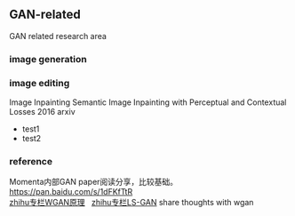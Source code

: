 ## GAN-related 
GAN related research area

### image generation
### image editing
Image Inpainting
Semantic Image Inpainting with Perceptual and Contextual Losses  2016 arxiv

- test1
- test2  

### reference  
Momenta内部GAN paper阅读分享，比较基础。https://pan.baidu.com/s/1dFKfTtR  
[zhihu专栏WGAN原理](https://zhuanlan.zhihu.com/p/25071913)  
[zhihu专栏LS-GAN](https://zhuanlan.zhihu.com/p/25204020?group_id=818602658100305920) share thoughts with wgan  


